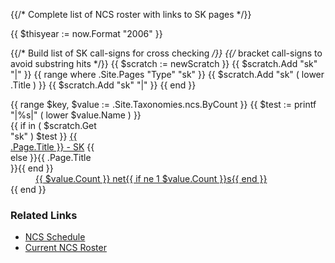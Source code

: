 {{/* Complete list of NCS roster with links to SK pages */}}

{{ $thisyear := now.Format "2006" }}

{{/* Build list of SK call-signs for cross checking */}}
{{/* bracket call-signs to avoid substring hits */}}
{{ $scratch := newScratch }}
{{ $scratch.Add "sk" "|" }}
{{ range where .Site.Pages "Type" "sk" }}
	{{ $scratch.Add "sk" ( lower .Title ) }}
	{{ $scratch.Add "sk" "|" }}
{{ end }}

<dl id="list">
{{ range $key, $value := .Site.Taxonomies.ncs.ByCount }}
	{{ $test := printf "|%s|" ( lower $value.Name ) }}
	<dt class="twocol" style="width:10em;">
		{{ if in  ( $scratch.Get "sk" ) $test }}
			<a href="/sk/{{ lower .Page.Title }}">{{ .Page.Title }} - SK</a>
		{{ else }}{{ .Page.Title }}{{ end }}</dt>
	<dd class="twocol"><a href="/ncs/{{ $value.Name }}">{{ $value.Count }} net{{ if ne 1 $value.Count }}s{{ end }}</a></dd>
{{ end }}       
</dl>

<div class="noprint">
	<h3>Related Links</h3>
		<ul>
		<li><a href="/dates/ncs-schedule">NCS Schedule</a></li>
		<li><a href="/ncs/">Current NCS Roster</a></li>
	</ul>
</div>
